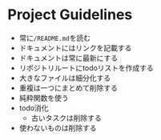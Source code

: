# Project Guidelines
    
* 常に`/README.md`を読む
* ドキュメントにはリンクを記載する
* ドキュメントは常に最新にする
* リポジトリルートにtodoリストを作成する
* 大きなファイルは細分化する
* 重複は一つにまとめて削除する
* 純粋関数を使う
* todo消化
  * 古いタスクは削除する
* 使わないものは削除する
